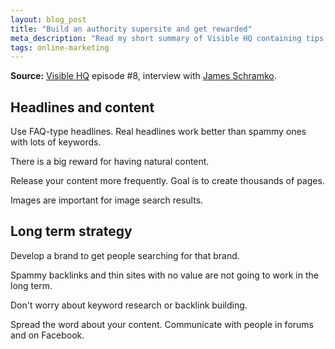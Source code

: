 ```yaml
---
layout: blog_post
title: "Build an authority supersite and get rewarded"
meta_description: "Read my short summary of Visible HQ containing tips on how to build an authority supersite."
tags: online-marketing
---
```


**Source:** [Visible HQ](http://www.visiblehq.com/episode-8/) episode #8, interview with [James Schramko](http://www.superfastbusiness.com/).


## Headlines and content

Use FAQ-type headlines. Real headlines work better than spammy ones with lots of keywords.

There is a big reward for having natural content.

Release your content more frequently. Goal is to create thousands of pages.

Images are important for image search results.

## Long term strategy

Develop a brand to get people searching for that brand.

Spammy backlinks and thin sites with no value are not going to work in the long term.

Don't worry about keyword research or backlink building.

Spread the word about your content. Communicate with people in forums and on Facebook.
